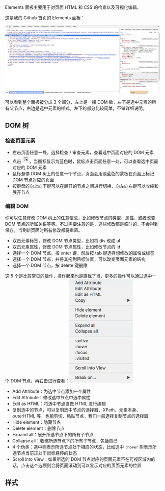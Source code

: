 Elements 面板主要用于对页面 HTML 和 CSS 的检查以及可视化编辑。

这是我的 Github 首页的 Elements 面板：

![](./res/element-1.png)

可以看到整个面板被分成 3 个部分，左上是一棵 DOM 数，左下是选中元素的所有父节点，右边是选中元素的样式。左下的部分比较简单，不做详细说明。

## DOM 树

### 检查页面元素

- 右击页面任意一处，选择检查 / 审查元素，查看选中页面对应的 DOM 元素
- 点击 ![](./res/toolbar-1.png)，当图标显示为蓝色时，鼠标点击页面任意一处，可以查看选中页面对应的 DOM 元素
- 鼠标悬停 DOM 树上的任意一个节点，页面会用淡蓝色的蒙板在页面上标记 DOM 节点对应的页面
- 按键盘的向上向下键可以在展开的节点之间进行切换，向左向右键可以收缩和展开节点

### 编辑 DOM

你可以任意修改 DOM 树上的任意信息，比如修改节点的类型、属性，或者改变 DOM 节点的所属关系等等。不过需要注意的是，这些修改都是临时的，不会得到保存，当刷新页面时所有修改都将重置。

- 双击元素标签，修改 DOM 节点类型，比如将 div 改成 ul
- 双击元素属性，修改 DOM 节点属性，比如修改节点的 id
- 选择一个 DOM 节点，按 enter 键，然后按 tab 键选择想修改的属性或标签
- 选择一个 DOM 节点，并将其拖到目标位置，可以改变页面元素的结构
- 选择一个 DOM 节点，按 delete 键删除

这 5 个是比较常见的操作，操作起来也是直截了当，更多的操作可以通过选中一个 DOM 节点，再右击进行查看：![](./res/element-2.png)

- Add Attribute：为选中节点添加一个属性
- Edit Attribute：修改选中节点中选中属性
- Edit as HTML：将选中节点当做 HTML 进行编辑
- 复制选中的节点，可以复制选中节点的选择器、XPath、元素本身、outerHTML 等，也能剪切、粘贴节点，我们一般选择复制节点的选择器
- Hide element：隐藏节点
- Delete element：删除节点
- Expand all：展开所选节点下的所有子节点
- Collapse all：收缩所选节点下的所有子节点，包括自己
- 4 个伪类：选中则表示所选节点处于相应的状态，比如选中 `:hover` 则表示所选节点当前正处于鼠标悬停的状态
- Scroll into View：如果所选的 DOM 节点对应的页面元素不在可视区域内的话，点击这个选项则会将页面滚动到可以显示对应的页面元素的位置


## 样式
